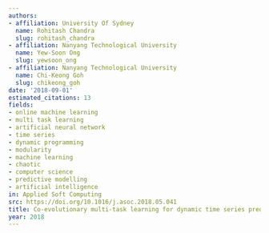 ```yaml
---
authors:
- affiliation: University Of Sydney
  name: Rohitash Chandra
  slug: rohitash_chandra
- affiliation: Nanyang Technological University
  name: Yew-Soon Ong
  slug: yewsoon_ong
- affiliation: Nanyang Technological University
  name: Chi-Keong Goh
  slug: chikeong_goh
date: '2018-09-01'
estimated_citations: 13
fields:
- online machine learning
- multi task learning
- artificial neural network
- time series
- dynamic programming
- modularity
- machine learning
- chaotic
- computer science
- predictive modelling
- artificial intelligence
in: Applied Soft Computing
src: https://doi.org/10.1016/j.asoc.2018.05.041
title: Co-evolutionary multi-task learning for dynamic time series prediction
year: 2018
---
```

